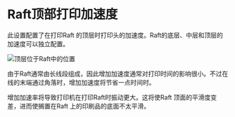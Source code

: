 Raft顶部打印加速度
====
此设置配置了在打印Raft 的顶层时打印头的加速度。Raft的底层、中层和顶层的加速度可以独立配置。

![顶层位于Raft中的位置](../images/raft_dimensions_simplified.svg)

由于Raft通常由长线段组成，因此增加加速度通常对打印时间的影响很小。不过在线的末端通过角落时，增加加速度将节省一点时间时。

增加加速率将导致打印机在打印Raft时振动更大。这将使Raft 顶面的平滑度变差，进而使搁置在Raft 上的印刷品的底面不太平滑。
